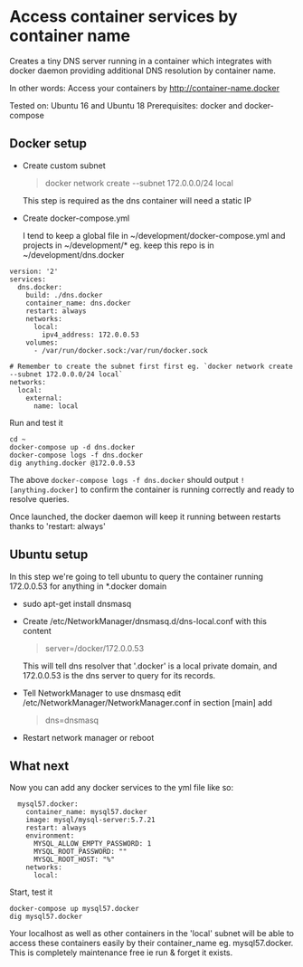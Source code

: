 # Access container services by container name

Creates a tiny DNS server running in a container which
integrates with docker daemon providing additional
DNS resolution by container name.

In other words: Access your containers by http://container-name.docker

Tested on: Ubuntu 16 and Ubuntu 18
Prerequisites: docker and docker-compose

## Docker setup 

* Create custom subnet

  > docker network create --subnet 172.0.0.0/24 local

  This step is required as the dns container will need a static IP

* Create docker-compose.yml

  I tend to keep a global file in ~/development/docker-compose.yml and projects in ~/development/*
  eg. keep this repo is in ~/development/dns.docker  

```
version: '2'
services:
  dns.docker:
    build: ./dns.docker
    container_name: dns.docker
    restart: always
    networks:
      local:
        ipv4_address: 172.0.0.53
    volumes:
      - /var/run/docker.sock:/var/run/docker.sock

# Remember to create the subnet first first eg. `docker network create --subnet 172.0.0.0/24 local`
networks:
  local:
    external:
      name: local
```

Run and test it

```
cd ~
docker-compose up -d dns.docker
docker-compose logs -f dns.docker
dig anything.docker @172.0.0.53
```

The above `docker-compose logs -f dns.docker` should output `! [anything.docker]`
to confirm the container is running correctly and ready to resolve queries.

Once launched, the docker daemon will keep it running between restarts thanks to 'restart: always'

## Ubuntu setup 

In this step we're going to tell ubuntu to query the container running 172.0.0.53
for anything in *.docker domain

* sudo apt-get install dnsmasq

* Create /etc/NetworkManager/dnsmasq.d/dns-local.conf with this content

  > server=/docker/172.0.0.53

  This will tell dns resolver that '.docker' is a local private domain,
  and 172.0.0.53 is the dns server to query for its records.

* Tell NetworkManager to use dnsmasq
  edit /etc/NetworkManager/NetworkManager.conf in section [main] add
  > dns=dnsmasq

* Restart network manager or reboot

## What next

Now you can add any docker services to the yml file like so:

```
  mysql57.docker:
    container_name: mysql57.docker
    image: mysql/mysql-server:5.7.21
    restart: always
    environment:
      MYSQL_ALLOW_EMPTY_PASSWORD: 1
      MYSQL_ROOT_PASSWORD: ""
      MYSQL_ROOT_HOST: "%"
    networks:
      local:
```

Start, test it

```
docker-compose up mysql57.docker
dig mysql57.docker
```

Your localhost as well as other containers in the 'local' subnet will be able to access these
containers easily by their container_name eg. mysql57.docker.
This is completely maintenance free ie run & forget it exists.
